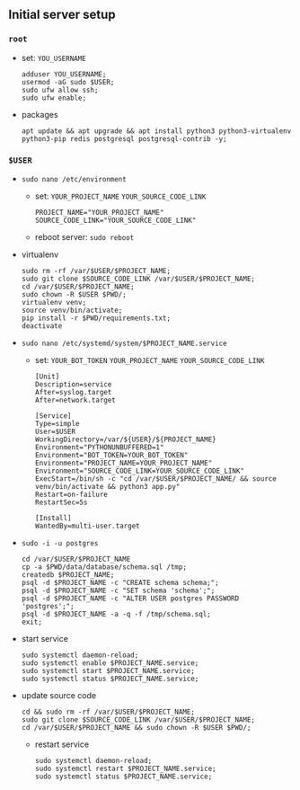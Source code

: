 ## Initial server setup

### `root`

- set: `YOU_USERNAME`

    ```
    adduser YOU_USERNAME;
    usermod -aG sudo $USER;
    sudo ufw allow ssh;
    sudo ufw enable;
    ```
    
- packages

    ```
    apt update && apt upgrade && apt install python3 python3-virtualenv python3-pip redis postgresql postgresql-contrib -y;
    ```

### `$USER`

- `sudo nano /etc/environment`

    - set: `YOUR_PROJECT_NAME` `YOUR_SOURCE_CODE_LINK`
    
        ```
        PROJECT_NAME="YOUR_PROJECT_NAME"
        SOURCE_CODE_LINK="YOUR_SOURCE_CODE_LINK"
        ```
    - reboot server: `sudo reboot`
    
- virtualenv

    ```
    sudo rm -rf /var/$USER/$PROJECT_NAME;
    sudo git clone $SOURCE_CODE_LINK /var/$USER/$PROJECT_NAME;
    cd /var/$USER/$PROJECT_NAME;
    sudo chown -R $USER $PWD/;
    virtualenv venv;
    source venv/bin/activate;
    pip install -r $PWD/requirements.txt;
    deactivate
    ```
    
- `sudo nano /etc/systemd/system/$PROJECT_NAME.service`

    - set: `YOUR_BOT_TOKEN` `YOUR_PROJECT_NAME` `YOUR_SOURCE_CODE_LINK`
   
        ```
        [Unit]
        Description=service
        After=syslog.target
        After=network.target

        [Service]
        Type=simple
        User=$USER
        WorkingDirectory=/var/${USER}/${PROJECT_NAME}
        Environment="PYTHONUNBUFFERED=1"
        Environment="BOT_TOKEN=YOUR_BOT_TOKEN"
        Environment="PROJECT_NAME=YOUR_PROJECT_NAME"
        Environment="SOURCE_CODE_LINK=YOUR_SOURCE_CODE_LINK"
        ExecStart=/bin/sh -c "cd /var/$USER/$PROJECT_NAME/ && source venv/bin/activate && python3 app.py"
        Restart=on-failure
        RestartSec=5s

        [Install]
        WantedBy=multi-user.target
        ```

- `sudo -i -u postgres`

    ```
    cd /var/$USER/$PROJECT_NAME
    cp -a $PWD/data/database/schema.sql /tmp;  
    createdb $PROJECT_NAME; 
    psql -d $PROJECT_NAME -c "CREATE schema schema;";
    psql -d $PROJECT_NAME -c "SET schema 'schema';";
    psql -d $PROJECT_NAME -c "ALTER USER postgres PASSWORD 'postgres';";
    psql -d $PROJECT_NAME -a -q -f /tmp/schema.sql;
    exit;
    ```

- start service

    ```
    sudo systemctl daemon-reload;
    sudo systemctl enable $PROJECT_NAME.service;
    sudo systemctl start $PROJECT_NAME.service;
    sudo systemctl status $PROJECT_NAME.service;
    ```

- update source code

    ```
    cd && sudo rm -rf /var/$USER/$PROJECT_NAME;
    sudo git clone $SOURCE_CODE_LINK /var/$USER/$PROJECT_NAME;
    cd /var/$USER/$PROJECT_NAME && sudo chown -R $USER $PWD/;
    ```
    
    - restart service
    
        ```
        sudo systemctl daemon-reload;
        sudo systemctl restart $PROJECT_NAME.service;
        sudo systemctl status $PROJECT_NAME.service;
        ```
